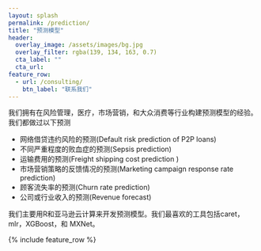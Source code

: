 ```yaml
---
layout: splash
permalink: /prediction/
title: "预测模型"
header:
  overlay_image: /assets/images/bg.jpg
  overlay_filter: rgba(139, 134, 163, 0.7)
  cta_label: ""
  cta_url: 
feature_row:
  - url: /consulting/
    btn_label: "联系我们"      
---
```


我们拥有在风险管理，医疗，市场营销，和大众消费等行业构建预测模型的经验。我们都做过以下预测

* 网络借贷违约风险的预测(Default risk prediction of P2P loans)
* 不同严重程度的败血症的预测(Sepsis prediction)
* 运输费用的预测(Freight shipping cost prediction )
* 市场营销策略的反馈情况的预测(Marketing campaign response rate prediction)
* 顾客流失率的预测(Churn rate prediction)
* 公司或行业收入的预测(Revenue forecast)

我们主要用R和亚马逊云计算来开发预测模型。我们最喜欢的工具包括caret，mlr，XGBoost，和 MXNet。

{% include feature_row %}
